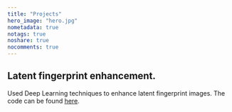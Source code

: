 ```yaml
---
title: "Projects"
hero_image: "hero.jpg"
nometadata: true
notags: true
noshare: true
nocomments: true
---
```


<h2>Latent fingerprint enhancement.</h2>
Used Deep Learning techniques to enhance latent fingerprint images. The code can be found <a href="https://www.google.com/">here</a>.


